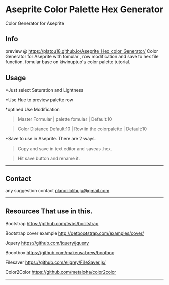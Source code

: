 # Aseprite Color Palette Hex Generator
Color Generator for Aseprite 

Info
-----
preview @ https://platou18.github.io/Aseprite_Hex_color_Generator/
Color Generator for Aseprite with fomular , row modification and save to hex file function. fomular base on kiwinuptuo's color palette tutorial.


Usage
----

*Just select Saturation and Lightness 

*Use Hue to preview palette row 

*optined Use  Modification


>Master Formular | palette fomular | Default:10

>Color Distance Default:10 | Row in the colorpalette | Default:10

*Save to use in Aseprite. There are 2 ways.


>Copy and save in text editor and saveas .hex.

>Hit save button and rename it.

----

Contact
----

any suggestion contact planoiilolibuju@gmail.com

----
Resources That use in this.
----

Bootstrap https://github.com/twbs/bootstrap

Bootstrap cover example http://getbootstrap.com/examples/cover/

Jquery https://github.com/jquery/jquery

Boootbox https://github.com/makeusabrew/bootbox

Filesaver https://github.com/eligrey/FileSaver.js/

Color2Color https://github.com/metaloha/color2color

----
